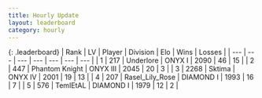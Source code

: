 ```yaml
---
title: Hourly Update
layout: leaderboard
category: hourly
---
```


{: .leaderboard}
| Rank | LV | Player | Division | Elo | Wins | Losses |
| --- | --- | --- | --- | --- | --- | --- |
| <span data-change="0">1</span> | 217 | <span title="ID: 745122">Underlore</span> | ONYX I | <span data-change="40">2090</span> | <span data-change="7">46</span> | <span data-change="1">15</span> |
| <span data-change="0">2</span> | 447 | <span title="ID: 742939">Phantom Knight</span> | ONYX III | <span data-change="8">2045</span> | <span data-change="1">20</span> | <span data-change="0">3</span> |
| <span data-change="0">3</span> | 2268 | <span title="ID: 353063">Sktima</span> | ONYX IV | <span data-change="0">2001</span> | <span data-change="0">19</span> | <span data-change="0">13</span> |
| <span data-change="0">4</span> | 207 | <span title="ID: 400903">Rasel_Lily_Rose</span> | DIAMOND I | <span data-change="0">1993</span> | <span data-change="0">16</span> | <span data-change="0">7</span> |
| <span data-change="0">5</span> | 576 | <span title="ID: 279743">TemIEtAL</span> | DIAMOND I | <span data-change="0">1979</span> | <span data-change="0">12</span> | <span data-change="0">2</span> |